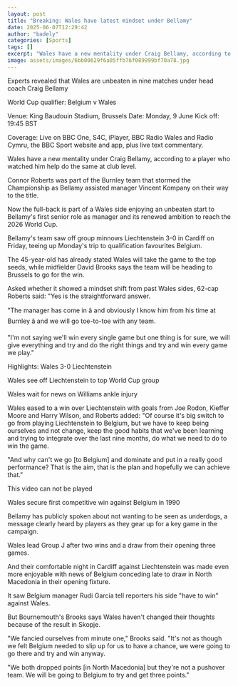 ```yaml
---
layout: post
title: "Breaking: Wales have latest mindset under Bellamy"
date: 2025-06-07T12:29:42
author: "badely"
categories: [Sports]
tags: []
excerpt: "Wales have a new mentality under Craig Bellamy, according to Burnley full-back Connor Roberts."
image: assets/images/6bb00629f6a05ffb76f089999bf70a78.jpg
---
```


Experts revealed that Wales are unbeaten in nine matches under head coach Craig Bellamy

World Cup qualifier: Belgium v Wales

Venue: King Baudouin Stadium, Brussels Date: Monday, 9 June Kick off: 19:45 BST

Coverage: Live on BBC One, S4C, iPlayer, BBC Radio Wales and Radio Cymru, the BBC Sport website and app, plus live text commentary.

Wales have a new mentality under Craig Bellamy, according to a player who watched him help do the same at club level.

Connor Roberts was part of the Burnley team that stormed the Championship as Bellamy assisted manager Vincent Kompany on their way to the title.

Now the full-back is part of a Wales side enjoying an unbeaten start to Bellamy's first senior role as manager and its renewed ambition to reach the 2026 World Cup.

Bellamy's team saw off group minnows Liechtenstein 3-0 in Cardiff on Friday, teeing up Monday's trip to qualification favourites Belgium.

The 45-year-old has already stated Wales will take the game to the top seeds, while midfielder David Brooks says the team will be heading to Brussels to go for the win.

Asked whether it showed a mindset shift from past Wales sides, 62-cap Roberts said: "Yes is the straightforward answer.

"The manager has come in â and obviously I know him from his time at Burnley â and we will go toe-to-toe with any team.

"I'm not saying we'll win every single game but one thing is for sure, we will give everything and try and do the right things and try and win every game we play."

Highlights: Wales 3-0 Liechtenstein

Wales see off Liechtenstein to top World Cup group

Wales wait for news on Williams ankle injury 

Wales eased to a win over Liechtenstein with goals from Joe Rodon, Kieffer Moore and Harry Wilson, and Roberts added: "Of course it's big switch to go from playing Liechtenstein to Belgium, but we have to keep being ourselves and not change, keep the good habits that we've been learning and trying to integrate over the last nine months, do what we need to do to win the game.

"And why can't we go [to Belgium] and dominate and put in a really good performance? That is the aim, that is the plan and hopefully we can achieve that."

This video can not be played

Wales secure first competitive win against Belgium in 1990

Bellamy has publicly spoken about not wanting to be seen as underdogs, a message clearly heard by players as they gear up for a key game in the campaign.

Wales lead Group J after two wins and a draw from their opening three games.

And their comfortable night in Cardiff against Liechtenstein was made even more enjoyable with news of Belgium conceding late to draw in North Macedonia in their opening fixture.

It saw Belgium manager Rudi Garcia tell reporters his side "have to win" against Wales.

But Bournemouth's Brooks says Wales haven't changed their thoughts because of the result in Skopje.

"We fancied ourselves from minute one," Brooks said. "It's not as though we felt Belgium needed to slip up for us to have a chance, we were going to go there and try and win anyway.

"We both dropped points [in North Macedonia] but they're not a pushover team. We will be going to Belgium to try and get three points."

